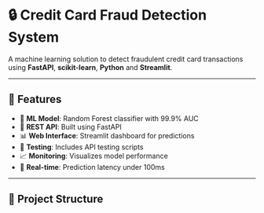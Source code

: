 # 🔒 Credit Card Fraud Detection System

A machine learning solution to detect fraudulent credit card transactions using **FastAPI**, **scikit-learn**,  **Python** and **Streamlit**.

---

## 🚀 Features

- 🧠 **ML Model**: Random Forest classifier with 99.9% AUC
- 🔌 **REST API**: Built using FastAPI
- 📊 **Web Interface**: Streamlit dashboard for predictions
- 🧪 **Testing**: Includes API testing scripts
- 📈 **Monitoring**: Visualizes model performance
- 🔄 **Real-time**: Prediction latency under 100ms

---

## 📁 Project Structure

